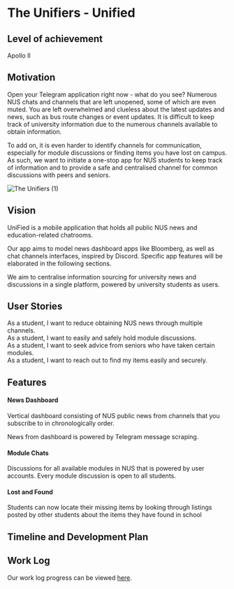 # The Unifiers - Unified

## Level of achievement
Apollo II

## Motivation
Open your Telegram application right now - what do you see? Numerous NUS chats and channels that are left unopened, some of which are even muted. You are left overwhelmed and clueless about the latest updates and news, such as bus route changes or event updates. It is difficult to keep track of university information due to the numerous channels available to obtain information. 

To add on, it is even harder to identify channels for communication, especially for module discussions or finding items you have lost on campus. As such, we want to initiate a one-stop app for NUS students to keep track of information and to provide a safe and centralised channel for common discussions with peers and seniors.

![The Unifiers  (1)](https://github.com/tallkoh/TheUnifiers/assets/110431837/58fb64aa-1aeb-478f-a69a-9a8c7ee8f159)


## Vision
UniFied is a mobile application that holds all public NUS news and education-related chatrooms.

Our app aims to model news dashboard apps like Bloomberg, as well as chat channels interfaces, inspired by Discord.
Specific app features will be elaborated in the following sections.

We aim to centralise information sourcing for university news and discussions in a single platform, powered by university students as users.

## User Stories
As a student, I want to reduce obtaining NUS news through multiple channels.   
As a student, I want to easily and safely hold module discussions.  
As a student, I want to seek advice from seniors who have taken certain modules.  
As a student, I want to reach out to find my items easily and securely.

## Features
#### News Dashboard
Vertical dashboard consisting of NUS public news from channels that you subscribe to in chronologically order.

News from dashboard is powered by Telegram message scraping.

#### Module Chats
Discussions for all available modules in NUS that is powered by user accounts. Every module discussion is open to all students.

#### Lost and Found
Students can now locate their missing items by looking through listings posted by other students about the items they have found in school


## Timeline and Development Plan

## Work Log
Our work log progress can be viewed [here](https://docs.google.com/spreadsheets/d/1dZPBE9q3Wi53JRkHT7QbWKUXcH8DfDbGEQ3-4UzmaF8/edit?usp=sharing).
